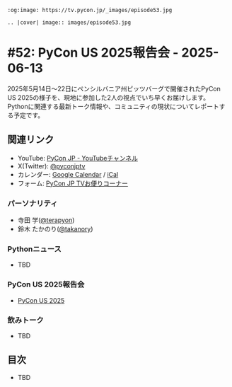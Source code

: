 ```{eval-rst}
:og:image: https://tv.pycon.jp/_images/episode53.jpg

.. |cover| image:: images/episode53.jpg
```

# #52: PyCon US 2025報告会 - 2025-06-13

2025年5月14日〜22日にペンシルバニア州ピッツバーグで開催されたPyCon US 2025の様子を、現地に参加した2人の視点でいち早くお届けします。
Pythonに関連する最新トーク情報や、コミュニティの現状についてレポートする予定です。

## 関連リンク

* YouTube: [PyCon JP - YouTubeチャンネル](https://www.youtube.com/user/PyConJP)
* X(Twitter): [@pyconjptv](https://twitter.com/pyconjptv)
* カレンダー: [Google Calendar](https://calendar.google.com/calendar/embed?src=tv%40pycon.jp&ctz=Asia%2FTokyo&mode=AGENDA) / [iCal](https://calendar.google.com/calendar/ical/tv%40pycon.jp/public/basic.ics)
* フォーム: [PyCon JP TVお便りコーナー](https://docs.google.com/forms/d/e/1FAIpQLSfvL4cKteAaG_czTXjofR83owyjXekG9GNDGC6-jRZCb_2HRw/viewform)

### パーソナリティ

* 寺田 学([@terapyon](https://twitter.com))
* 鈴木 たかのり([@takanory](https://twitter.com/takanory))

### Pythonニュース

* TBD

### PyCon US 2025報告会

* [PyCon US 2025](https://us.pycon.org/2025/)

### 飲みトーク

* TBD

## 目次

* TBD
